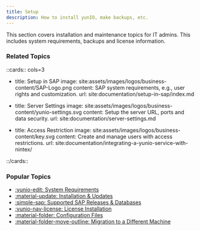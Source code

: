 ```yaml
---
title: Setup
description: How to install yunIO, make backups, etc.
---
```


This section covers installation and maintenance topics for IT admins.
This includes system requirements, backups and license information.

### Related Topics

::cards:: cols=3

- title: Setup in SAP
  image: site:assets/images/logos/business-content/SAP-Logo.png
  content: SAP system requirements, e.g., user rights and customization.
  url: site:documentation/setup-in-sap/index.md
  
- title: Server Settings
  image: site:assets/images/logos/business-content/yunio-settings.svg
  content: Setup the server URL, ports and data security.
  url: site:documentation/server-settings.md

- title: Access Restriction
  image: site:assets/images/logos/business-content/key.svg
  content: Create and manage users with access restrictions.
  url: site:documentation/integrating-a-yunio-service-with-nintex/

::/cards::

### Popular Topics

<div class="grid cards" markdown>

- [:yunio-edit:  System Requirements](requirements.md)
- [:material-update:  Installation & Updates](installation-and-update.md)
- [:simple-sap:  Supported SAP Releases & Databases](requirements.md/#supported-sap-systems-and-releases)
- [:yunio-nav-license:  License Installation](license.md/#about-the-licensing-concept-of-yunio)
- [:material-folder:  Configuration Files](installation-and-update.md/#program-directory-files)
- [:material-folder-move-outline:  Migration to a Different Machine](backup-and-migration.md/#how-to-migrate-to-a-different-machine)

</div>

